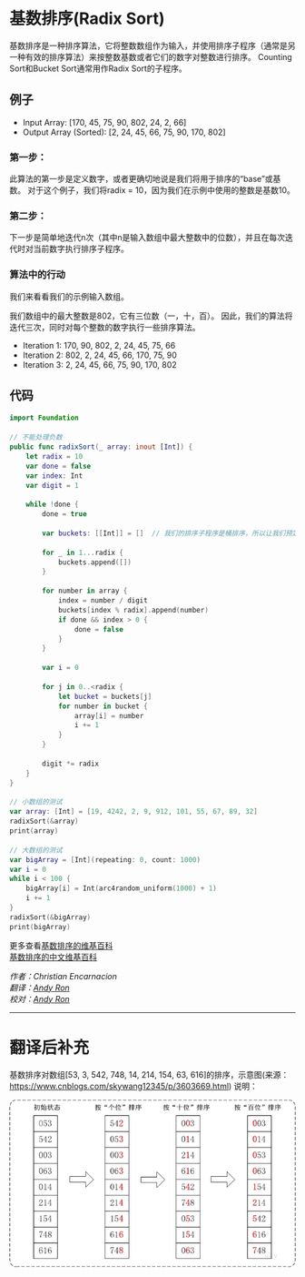 # 基数排序(Radix Sort)

基数排序是一种排序算法，它将整数数组作为输入，并使用排序子程序（通常是另一种有效的排序算法）来按整数基数或者它们的数字对整数进行排序。 Counting Sort和Bucket Sort通常用作Radix Sort的子程序。

## 例子

* Input Array: [170, 45, 75, 90, 802, 24, 2, 66]
* Output Array (Sorted):  [2, 24, 45, 66, 75, 90, 170, 802]

### 第一步：

此算法的第一步是定义数字，或者更确切地说是我们将用于排序的“base”或基数。
对于这个例子，我们将radix = 10，因为我们在示例中使用的整数是基数10。

### 第二步：

下一步是简单地迭代n次（其中n是输入数组中最大整数中的位数），并且在每次迭代时对当前数字执行排序子程序。

### 算法中的行动

我们来看看我们的示例输入数组。

我们数组中的最大整数是802，它有三位数（一，十，百）。 因此，我们的算法将迭代三次，同时对每个整数的数字执行一些排序算法。

* Iteration 1:  170, 90, 802, 2, 24, 45, 75, 66
* Iteration 2:  802, 2, 24, 45, 66, 170, 75, 90
* Iteration 3:  2, 24, 45, 66, 75, 90, 170, 802


## 代码

``` swift
import Foundation

// 不能处理负数
public func radixSort(_ array: inout [Int]) {
    let radix = 10
    var done = false
    var index: Int
    var digit = 1
    
    while !done {
        done = true
        
        var buckets: [[Int]] = []  // 我们的排序子程序是桶排序，所以让我们预定义我们的桶
        
        for _ in 1...radix {
            buckets.append([])
        }
        
        for number in array {
            index = number / digit
            buckets[index % radix].append(number)
            if done && index > 0 {
                done = false
            }
        }
        
        var i = 0
        
        for j in 0..<radix {
            let bucket = buckets[j]
            for number in bucket {
                array[i] = number
                i += 1
            }
        }
        
        digit *= radix
    }
}

// 小数组的测试
var array: [Int] = [19, 4242, 2, 9, 912, 101, 55, 67, 89, 32]
radixSort(&array)
print(array)

// 大数组的测试
var bigArray = [Int](repeating: 0, count: 1000)
var i = 0
while i < 100 {
    bigArray[i] = Int(arc4random_uniform(1000) + 1)
    i += 1
}
radixSort(&bigArray)
print(bigArray)


```


更多查看[基数排序的维基百科](https://en.wikipedia.org/wiki/Radix_Sort)  
[基数排序的中文维基百科](https://zh.wikipedia.org/wiki/基数排序)


*作者：Christian Encarnacion*  
*翻译：[Andy Ron](https://github.com/andyRon)*  
*校对：[Andy Ron](https://github.com/andyRon)*  

----------

# 翻译后补充


基数排序对数组[53, 3, 542, 748, 14, 214, 154, 63, 616]的排序，示意图(来源：https://www.cnblogs.com/skywang12345/p/3603669.html) 说明：

![](image/radix_sort.jpg)
